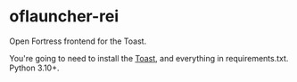 # oflauncher-rei
Open Fortress frontend for the Toast.

You're going to need to install the [Toast](http://github.com/int-72h/toast), and everything in requirements.txt. Python 3.10+.
